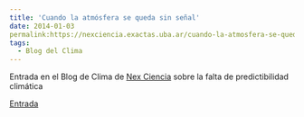 ```yaml
---
title: 'Cuando la atmósfera se queda sin señal'
date: 2014-01-03
permalink:https://nexciencia.exactas.uba.ar/cuando-la-atmosfera-se-queda-sin-senal-pronostico-clima 
tags:
  - Blog del Clima
---
```



Entrada en el Blog de Clima de [Nex Ciencia](https://nexciencia.exactas.uba.ar/) sobre la falta de predictibilidad climática

[Entrada](https://nexciencia.exactas.uba.ar/cuando-la-atmosfera-se-queda-sin-senal-pronostico-clima)

